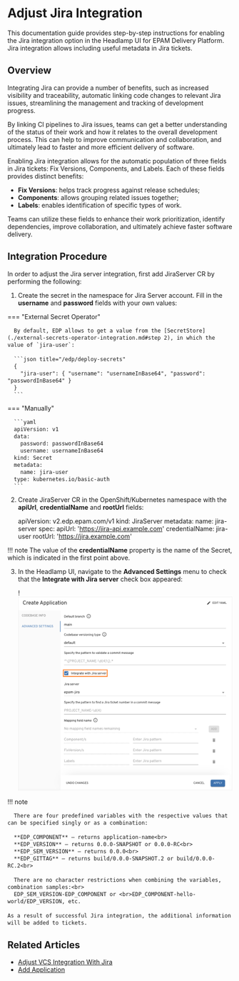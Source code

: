 # Adjust Jira Integration

This documentation guide provides step-by-step instructions for enabling the Jira integration option in the Headlamp UI for EPAM Delivery Platform. Jira integration allows including useful metadata in Jira tickets.

## Overview

Integrating Jira can provide a number of benefits, such as increased visibility and traceability, automatic linking code changes to relevant Jira issues, streamlining the management and tracking of development progress.

By linking CI pipelines to Jira issues, teams can get a better understanding of the status of their work and how it relates to the overall development process. This can help to improve communication and collaboration, and ultimately lead to faster and more efficient delivery of software.

Enabling Jira integration allows for the automatic population of three fields in Jira tickets: Fix Versions, Components, and Labels. Each of these fields provides distinct benefits:

* **Fix Versions**: helps track progress against release schedules;
* **Components**: allows grouping related issues together;
* **Labels**: enables identification of specific types of work.

Teams can utilize these fields to enhance their work prioritization, identify dependencies, improve collaboration, and ultimately achieve faster software delivery.

## Integration Procedure

In order to adjust the Jira server integration, first add JiraServer CR by performing the following:

1. Create the secret in the <edp-project> namespace for Jira Server account. Fill in the **username** and **password** fields with your own values:

  === "External Secret Operator"

      By default, EDP allows to get a value from the [SecretStore](./external-secrets-operator-integration.md#step 2), in which the value of `jira-user`:

      ```json title="/edp/deploy-secrets"
      {
        "jira-user": { "username": "usernameInBase64", "password": "passwordInBase64" }
      }
      ```

  === "Manually"

      ```yaml
      apiVersion: v1
      data:
        password: passwordInBase64
        username: usernameInBase64
      kind: Secret
      metadata:
        name: jira-user
      type: kubernetes.io/basic-auth
      ```

2. Create JiraServer CR in the OpenShift/Kubernetes namespace with the **apiUrl**, **credentialName** and **rootUrl** fields:

      apiVersion: v2.edp.epam.com/v1
      kind: JiraServer
      metadata:
        name: jira-server
      spec:
        apiUrl: 'https://jira-api.example.com'
        credentialName: jira-user
        rootUrl: 'https://jira.example.com'

  !!! note
      The value of the **credentialName** property is the name of the Secret, which is indicated in the first point above.

3. In the Headlamp UI, navigate to the **Advanced Settings** menu to check that the **Integrate with Jira server** check box appeared:

    !![Advanced settings](../assets/operator-guide/jira_integration_ac.png "Advanced settings")

  !!! note

      There are four predefined variables with the respective values that can be specified singly or as a combination:

      **EDP_COMPONENT** – returns application-name<br>
      **EDP_VERSION** – returns 0.0.0-SNAPSHOT or 0.0.0-RC<br>
      **EDP_SEM_VERSION** – returns 0.0.0<br>
      **EDP_GITTAG** – returns build/0.0.0-SNAPSHOT.2 or build/0.0.0-RC.2<br>

      There are no character restrictions when combining the variables, combination samples:<br>
      EDP_SEM_VERSION-EDP_COMPONENT or <br>EDP_COMPONENT-hello-world/EDP_VERSION, etc.

    As a result of successful Jira integration, the additional information will be added to tickets.

## Related Articles

* [Adjust VCS Integration With Jira](jira-gerrit-integration.md)
* [Add Application](../headlamp-user-guide/add-application.md)
